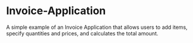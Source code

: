 # Invoice-Application
 A simple example of an Invoice Application that allows users to add items, specify quantities and prices, and calculates the total amount.
